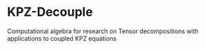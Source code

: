 # KPZ-Decouple
Computational algebra for research on Tensor decompositions with applications to coupled KPZ equations

